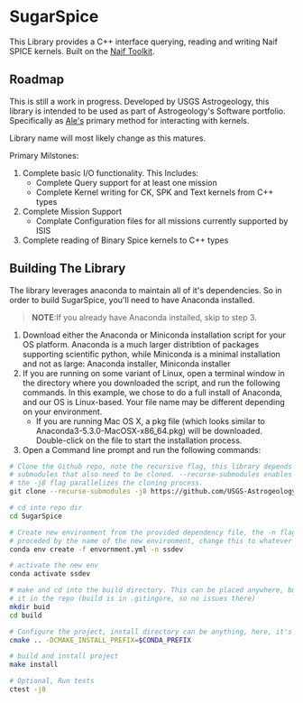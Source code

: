 # SugarSpice

This Library provides a C++ interface querying, reading and writing Naif SPICE kernels. Built on the [Naif Toolkit](https://naif.jpl.nasa.gov/naif/toolkit.html).

## Roadmap 

This is still a work in progress. Developed by USGS Astrogeology, this library is intended to be used as part of Astrogeology's Software portfolio. Specifically as [Ale's](https://github.com/USGS-Astrogeology/Ale) primary method for interacting with kernels. 

Library name will most likely change as this matures. 

Primary Milstones: 

 1. Complete basic I/O functionality. This Includes: 
    * Complete Query support for at least one mission
    * Complete Kernel writing for CK, SPK and Text kernels from C++ types
 2. Complete Mission Support 
    * Complate Configuration files for all missions currently supported by ISIS 
 3. Complete reading of Binary Spice kernels to C++ types 

## Building The Library

The library leverages anaconda to maintain all of it's dependencies. So in order to build SugarSpice, you'll need to have Anaconda installed. 

> **NOTE**:If you already have Anaconda installed, skip to step 3. 

1. Download either the Anaconda or Miniconda installation script for your OS platform. Anaconda is a much larger distribtion of packages supporting scientific python, while Miniconda is a minimal installation and not as large: Anaconda installer, Miniconda installer
1. If you are running on some variant of Linux, open a terminal window in the directory where you downloaded the script, and run the following commands. In this example, we chose to do a full install of Anaconda, and our OS is Linux-based. Your file name may be different depending on your environment.
   * If you are running Mac OS X, a pkg file (which looks similar to Anaconda3-5.3.0-MacOSX-x86_64.pkg) will be downloaded. Double-click on the file to start the installation process.
1. Open a Command line prompt and run the following commands: 

```bash
# Clone the Github repo, note the recursive flag, this library depends on 
# submodules that also need to be cloned. --recurse-submodules enables this and 
# the -j8 flag parallelizes the cloning process. 
git clone --recurse-submodules -j8 https://github.com/USGS-Astrogeology/SugarSpice.git

# cd into repo dir
cd SugarSpice

# Create new environment from the provided dependency file, the -n flag is 
# proceded by the name of the new environment, change this to whatever works for you
conda env create -f envornment.yml -n ssdev

# activate the new env
conda activate ssdev

# make and cd into the build directory. This can be placed anywhere, but here, we make 
# it in the repo (build is in .gitingore, so no issues there)
mkdir buid 
cd build 

# Configure the project, install directory can be anything, here, it's the conda env
cmake .. -DCMAKE_INSTALL_PREFIX=$CONDA_PREFIX

# build and install project 
make install 

# Optional, Run tests
ctest -j8
```

